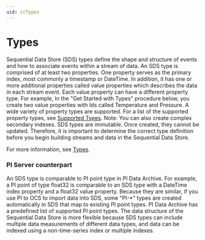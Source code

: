 ```yaml
---
uid: ccTypes
---
```


# Types

Sequential Data Store (SDS) types define the shape and structure of events and how to associate events within a stream of data. An SDS type is comprised of at least two properties. One property serves as the primary index, most commonly a timestamp or DateTime. In addition, it has one or more additional properties called value properties which describes the data in each stream event. Each value property can have a different property type. For example, In the "Get Started with Types" procedure below, you create two value properties with Ids called Temperature and Pressure. A wide variety of property types are supported. For a list of the supported property types, see [Supported Types](xref:sdsTypes#sdstypecode). Note: You can also create complex secondary indexes. SDS types are immutable. Once created, they cannot be updated. Therefore, it is important to determine the correct type definition before you begin building streams and data in the Sequential Data Store.

For more information, see [Types](xref:sdsTypes).

### <a name="types-pi-server"></a>PI Server counterpart

An SDS type is comparable to PI point type in PI Data Archive. For example, a PI point of type float32 is comparable to an SDS type with a DateTime index property and a float32 value property. Because they are similar, if you use PI to OCS to import data into SDS, some "PI-\*" types are created automatically in SDS that map to existing PI point types. PI Data Archive has a predefined list of supported PI point types. The data structure of the Sequential Data Store is more flexible because SDS types can include multiple data measurements of different data types, and data can be indexed using a non-time-series index or multiple indexes. 
